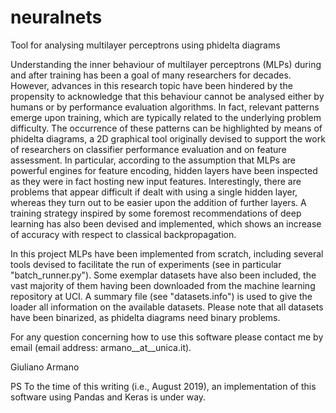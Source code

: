 # neuralnets
Tool for analysing multilayer perceptrons using phidelta diagrams

Understanding the inner behaviour of multilayer perceptrons (MLPs) during and after training has been a goal of many researchers for decades. However, advances in this research topic have been hindered by the propensity to acknowledge that this behaviour
cannot be analysed either by humans or by performance evaluation algorithms. In fact, relevant patterns emerge upon training, which are typically related to the underlying problem difficulty. The occurrence of these patterns can be highlighted by means of phidelta diagrams, a 2D graphical tool originally devised to support the work of researchers on classifier performance evaluation and on feature assessment. In particular, according to the assumption that MLPs are powerful engines for feature encoding, hidden layers have been inspected as they were in fact hosting new input features. Interestingly, there are problems that appear difficult if dealt with using a single hidden layer, whereas they turn out to be easier upon the addition of further layers. A training strategy inspired by some foremost recommendations of deep learning has also been devised and implemented, which shows an increase of accuracy with respect to classical backpropagation.

In this project MLPs have been implemented from scratch, including several tools devised to facilitate the run of experiments (see in particular "batch_runner.py"). Some exemplar datasets have also been included, the vast majority of them having been downloaded from the machine learning repository at UCI. A summary file (see "datasets.info") is used to give the loader all information on the available datasets. Please note that all datasets have been binarized, as phidelta diagrams need binary problems. 

For any question concerning how to use this software please contact me by email (email address: armano__at__unica.it).

   Giuliano Armano

PS To the time of this writing (i.e., August 2019), an implementation of this software using Pandas and Keras is under way.
